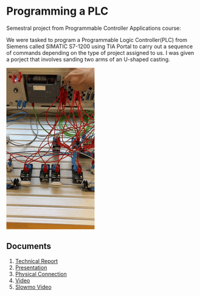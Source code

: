 # Programming a PLC

Semestral project from Programmable Controller Applications course:

We were tasked to program a Programmable Logic Controller(PLC) from Siemens called SIMATIC S7-1200 using TIA Portal to carry out a sequence of commands depending on the type of project assigned to us. I was given a porject that involves sanding two arms of an U-shaped casting.

![Alt Text](https://raw.githubusercontent.com/KengHtet22/Programming-a-PLC/main/Motor%20movement.gif)

## Documents

1. [Technical Report](https://github.com/KengHtet22/Programming-a-PLC/blob/main/Semestral%20Task.pdf)
2. [Presentation](https://github.com/KengHtet22/Programming-a-PLC/blob/main/Project%20A%20Presentation.pdf)
3. [Physical Connection](https://github.com/KengHtet22/Programming-a-PLC/blob/main/Physical%20connection.jpg)
4. [Video](https://github.com/KengHtet22/Programming-a-PLC/blob/main/Physical%20video.mp4)
5. [Slowmo Video](https://github.com/KengHtet22/Programming-a-PLC/blob/main/Physical%20slowmo.mp4)

